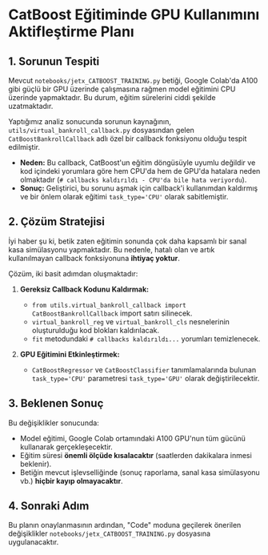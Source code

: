 # CatBoost Eğitiminde GPU Kullanımını Aktifleştirme Planı

## 1. Sorunun Tespiti

Mevcut `notebooks/jetx_CATBOOST_TRAINING.py` betiği, Google Colab'da A100 gibi güçlü bir GPU üzerinde çalışmasına rağmen model eğitimini CPU üzerinde yapmaktadır. Bu durum, eğitim sürelerini ciddi şekilde uzatmaktadır.

Yaptığımız analiz sonucunda sorunun kaynağının, `utils/virtual_bankroll_callback.py` dosyasından gelen `CatBoostBankrollCallback` adlı özel bir callback fonksiyonu olduğu tespit edilmiştir.

- **Neden:** Bu callback, CatBoost'un eğitim döngüsüyle uyumlu değildir ve kod içindeki yorumlara göre hem CPU'da hem de GPU'da hatalara neden olmaktadır (`# callbacks kaldırıldı - CPU'da bile hata veriyordu`).
- **Sonuç:** Geliştirici, bu sorunu aşmak için callback'i kullanımdan kaldırmış ve bir önlem olarak eğitimi `task_type='CPU'` olarak sabitlemiştir.

## 2. Çözüm Stratejisi

İyi haber şu ki, betik zaten eğitimin sonunda çok daha kapsamlı bir sanal kasa simülasyonu yapmaktadır. Bu nedenle, hatalı olan ve artık kullanılmayan callback fonksiyonuna **ihtiyaç yoktur**.

Çözüm, iki basit adımdan oluşmaktadır:

1.  **Gereksiz Callback Kodunu Kaldırmak:**
    - `from utils.virtual_bankroll_callback import CatBoostBankrollCallback` import satırı silinecek.
    - `virtual_bankroll_reg` ve `virtual_bankroll_cls` nesnelerinin oluşturulduğu kod blokları kaldırılacak.
    - `fit` metodundaki `# callbacks kaldırıldı...` yorumları temizlenecek.

2.  **GPU Eğitimini Etkinleştirmek:**
    - `CatBoostRegressor` ve `CatBoostClassifier` tanımlamalarında bulunan `task_type='CPU'` parametresi `task_type='GPU'` olarak değiştirilecektir.

## 3. Beklenen Sonuç

Bu değişiklikler sonucunda:
- Model eğitimi, Google Colab ortamındaki A100 GPU'nun tüm gücünü kullanarak gerçekleşecektir.
- Eğitim süresi **önemli ölçüde kısalacaktır** (saatlerden dakikalara inmesi beklenir).
- Betiğin mevcut işlevselliğinde (sonuç raporlama, sanal kasa simülasyonu vb.) **hiçbir kayıp olmayacaktır**.

## 4. Sonraki Adım

Bu planın onaylanmasının ardından, "Code" moduna geçilerek önerilen değişiklikler `notebooks/jetx_CATBOOST_TRAINING.py` dosyasına uygulanacaktır.